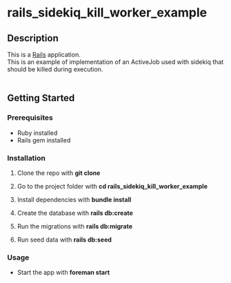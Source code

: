 # rails_sidekiq_kill_worker_example

## Description

This is a [Rails](https://rubyonrails.org/) application.<br>
This is an example of implementation of an ActiveJob used with sidekiq that should be killed during execution.<br><br>

## Getting Started

### Prerequisites

- Ruby installed
- Rails gem installed

### Installation

1. Clone the repo with **git clone**

2. Go to the project folder with **cd rails_sidekiq_kill_worker_example**

3. Install dependencies with **bundle install**

4. Create the database with **rails db:create**

5. Run the migrations with **rails db:migrate**

6. Run seed data with **rails db:seed**

### Usage

- Start the app with **foreman start**

